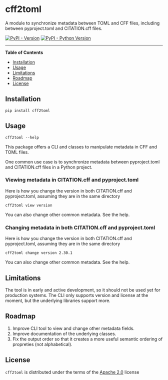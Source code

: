 # cff2toml

A module to synchronize metadata between TOML and CFF files, including between pyproject.toml and CITATION.cff files.

[![PyPI - Version](https://img.shields.io/pypi/v/cff2toml.svg)](https://pypi.org/project/cff2toml)
[![PyPI - Python Version](https://img.shields.io/pypi/pyversions/cff2toml.svg)](https://pypi.org/project/cff2toml)

---

**Table of Contents**

- [Installation](#installation)
- [Usage](#usage)
- [Limitations](#limitations)
- [Roadmap](#roadmap)
- [License](#license)

## Installation

```console
pip install cff2toml
```

## Usage

```console
cff2toml --help
```

This package offers a CLI and classes to manipulate metadata in CFF and TOML files.

One common use case is to synchronize metadata between pyproject.toml and CITATION.cff files in a Python project.

### Viewing metadata in CITATION.cff and pyproject.toml

Here is how you change the version in both CITATION.cff and pyproject.toml,
assuming they are in the same directory

```
cff2toml view version
```

You can also change other common metadata. See the help.

### Changing metadata in both CITATION.cff and pyproject.toml

Here is how you change the version in both CITATION.cff and pyproject.toml,
assuming they are in the same directory

```
cff2toml change version 2.30.1
```

You can also change other common metadata. See the help.

## Limitations

The tool is in early and active development, so it should not be used yet for production systems. The CLI only supports version and license at the moment, but the underlying libraries support more.

## Roadmap

1. Improve CLI tool to view and change other metadata fields.
2. Improve documentation of the underlying classes.
3. Fix the output order so that it creates a more useful semantic ordering of propreties (not alphabetical).

## License

`cff2toml` is distributed under the terms of the [Apache 2.0](https://spdx.org/licenses/Apache-2.0.html) license
